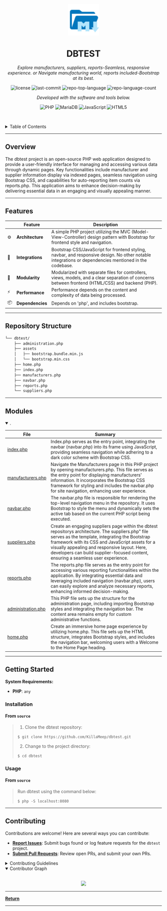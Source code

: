 <p align="center">
  <img src="https://raw.githubusercontent.com/PKief/vscode-material-icon-theme/ec559a9f6bfd399b82bb44393651661b08aaf7ba/icons/folder-markdown-open.svg" width="100" alt="project-logo">
</p>
<p align="center">
    <h1 align="center">DBTEST</h1>
</p>
<p align="center">
    <em>Explore manufacturers, suppliers, reports-Seamless, responsive experience. or Navigate manufacturing world, reports included-Bootstrap at its best.</em>
</p>
<p align="center">
	<img src="https://img.shields.io/github/license/KillaMeep/dbtest?style=flat-square&logo=opensourceinitiative&logoColor=white&color=0080ff" alt="license">
	<img src="https://img.shields.io/github/last-commit/KillaMeep/dbtest?style=flat-square&logo=git&logoColor=white&color=0080ff" alt="last-commit">
	<img src="https://img.shields.io/github/languages/top/KillaMeep/dbtest?style=flat-square&color=0080ff" alt="repo-top-language">
	<img src="https://img.shields.io/github/languages/count/KillaMeep/dbtest?style=flat-square&color=0080ff" alt="repo-language-count">
	
<p>
<p align="center">
		<em>Developed with the software and tools below.</em>
</p>
<p align="center">
	<img src="https://img.shields.io/badge/php-%23777BB4.svg?style=for-the-badge&logo=php&logoColor=white" alt="PHP">
	<img src="https://img.shields.io/badge/MariaDB-003545?style=for-the-badge&logo=mariadb&logoColor=white" alt="MariaDB">
	<img src="https://img.shields.io/badge/javascript-%23323330.svg?style=for-the-badge&logo=javascript&logoColor=%23F7DF1E" alt="JavaScript">
 	<img src="https://img.shields.io/badge/html5-%23E34F26.svg?style=for-the-badge&logo=html5&logoColor=white" alt="HTML5">
	
</p>

<br><!-- TABLE OF CONTENTS -->
<details>
  <summary>Table of Contents</summary><br>

- [ Overview](#overview)
- [ Features](#features)
- [ Repository Structure](#repository-structure)
- [ Modules](#modules)
- [ Getting Started](#etting-started)
  - [ Installation](#installation)
  - [ Usage](#usage)
- [ Contributing](#contributing)
</details>
<hr>

##  Overview

The dbtest project is an open-source PHP web application designed to provide a user-friendly interface for managing and accessing various data through dynamic pages. Key functionalities include manufacturer and supplier information display via indexed pages, seamless navigation using Bootstrap CSS, and capabilities for auto-reporting item counts via reports.php. This application aims to enhance decision-making by delivering essential data in an engaging and visually appealing manner.

---

##  Features

|   | Feature         | Description                                                |
|----|-------------------|---------------------------------------------------------------|
| ⚙️  | **Architecture** | A simple PHP project utilizing the MVC (Model-View-Controller) design pattern with Bootstrap for frontend style and navigation. |
| 🔌 | **Integrations**  | Bootstrap CSS/JavaScript for frontend styling, navbar, and responsive design. No other notable integrations or dependencies mentioned in the codebase. |
| 🧩 | **Modularity**    | Modularized with separate files for controllers, views, models, and a clear separation of concerns between frontend (HTML/CSS) and backend (PHP). |
| ⚡️  | **Performance**   | Performance depends on the content and complexity of data being processed. |
| 📦 | **Dependencies**  | Depends on 'php', and includes bootstrap. |

---

##  Repository Structure

```sh
└── dbtest/
    ├── administration.php
    ├── assets
    │   ├── bootstrap.bundle.min.js
    │   └── bootstrap.min.css
    ├── home.php
    ├── index.php
    ├── manufacturers.php
    ├── navbar.php
    ├── reports.php
    └── suppliers.php
```

---

##  Modules

<details open><summary>.</summary>

| File                                                                                         | Summary                                                                                                                                                                                                                                                                                                                                        |
| ---                                                                                          | ---                                                                                                                                                                                                                                                                                                                                            |
| [index.php](https://github.com/KillaMeep/dbtest.git/blob/master/index.php)                   | Index.php serves as the entry point, integrating the navbar (navbar.php) into its frame using JavaScript, providing seamless navigation while adhering to a dark color scheme with Bootstrap CSS.                                                                                                                                              |
| [manufacturers.php](https://github.com/KillaMeep/dbtest.git/blob/master/manufacturers.php)   | Navigate the Manufacturers page in this PHP project by opening manufacturers.php. This file serves as the entry point for displaying manufacturers' information. It incorporates the Bootstrap CSS framework for styling and includes the navbar.php for site navigation, enhancing user experience.                                           |
| [navbar.php](https://github.com/KillaMeep/dbtest.git/blob/master/navbar.php)                 | The navbar.php file is responsible for rendering the top-level navigation menu in the repository. It uses Bootstrap to style the menu and dynamically sets the active tab based on the current PHP script being executed.                                                                                                                      |
| [suppliers.php](https://github.com/KillaMeep/dbtest.git/blob/master/suppliers.php)           | Create an engaging suppliers page within the dbtest repositorys architecture. The suppliers.php" file serves as the template, integrating the Bootstrap framework with its CSS and JavaScript assets for a visually appealing and responsive layout. Here, developers can build supplier-focused content, ensuring a seamless user experience. |
| [reports.php](https://github.com/KillaMeep/dbtest.git/blob/master/reports.php)               | The reports.php file serves as the entry point for accessing various reporting functionalities within the application. By integrating essential data and leveraging included navigation (navbar.php), users can easily explore and analyze necessary reports, enhancing informed decision-making.                                              |
| [administration.php](https://github.com/KillaMeep/dbtest.git/blob/master/administration.php) | This PHP file sets up the structure for the administration page, including importing Bootstrap styles and integrating the navigation bar. The content area remains empty for custom administrative functions.                                                                                                                                  |
| [home.php](https://github.com/KillaMeep/dbtest.git/blob/master/home.php)                     | Create an immersive home page experience by utilizing home.php. This file sets up the HTML structure, integrates Bootstrap styles, and includes the navigation bar, welcoming users with a Welcome to the Home Page heading.                                                                                                                   |

</details>

---

##  Getting Started

**System Requirements:**

* **PHP**: `any`

###  Installation

<h4>From <code>source</code></h4>

> 1. Clone the dbtest repository:
>
> ```console
> $ git clone https://github.com/KillaMeep/dbtest.git
> ```
>
> 2. Change to the project directory:
> ```console
> $ cd dbtest
> ```

###  Usage

<h4>From <code>source</code></h4>

> Run dbtest using the command below:
> ```console
> $ php -S localhost:8080
> ```

---

##  Contributing

Contributions are welcome! Here are several ways you can contribute:

- **[Report Issues](https://github.com/KillaMeep/dbtest.git/issues)**: Submit bugs found or log feature requests for the `dbtest` project.
- **[Submit Pull Requests](https://github.com/KillaMeep/dbtest.git/blob/main/CONTRIBUTING.md)**: Review open PRs, and submit your own PRs.

<details closed>
<summary>Contributing Guidelines</summary>

1. **Fork the Repository**: Start by forking the project repository to your github account.
2. **Clone Locally**: Clone the forked repository to your local machine using a git client.
   ```sh
   git clone https://github.com/KillaMeep/dbtest.git
   ```
3. **Create a New Branch**: Always work on a new branch, giving it a descriptive name.
   ```sh
   git checkout -b new-feature-x
   ```
4. **Make Your Changes**: Develop and test your changes locally.
5. **Commit Your Changes**: Commit with a clear message describing your updates.
   ```sh
   git commit -m 'Implemented new feature x.'
   ```
6. **Push to github**: Push the changes to your forked repository.
   ```sh
   git push origin new-feature-x
   ```
7. **Submit a Pull Request**: Create a PR against the original project repository. Clearly describe the changes and their motivations.
8. **Review**: Once your PR is reviewed and approved, it will be merged into the main branch. Congratulations on your contribution!
</details>

<details open>
<summary>Contributor Graph</summary>
<br>
<p align="center">
   <a href="https://github.com{/KillaMeep/dbtest./}graphs/contributors">
      <img src="https://contrib.rocks/image?repo=KillaMeep/dbtest">
   </a>
</p>
</details>

---

[**Return**](#overview)

---
